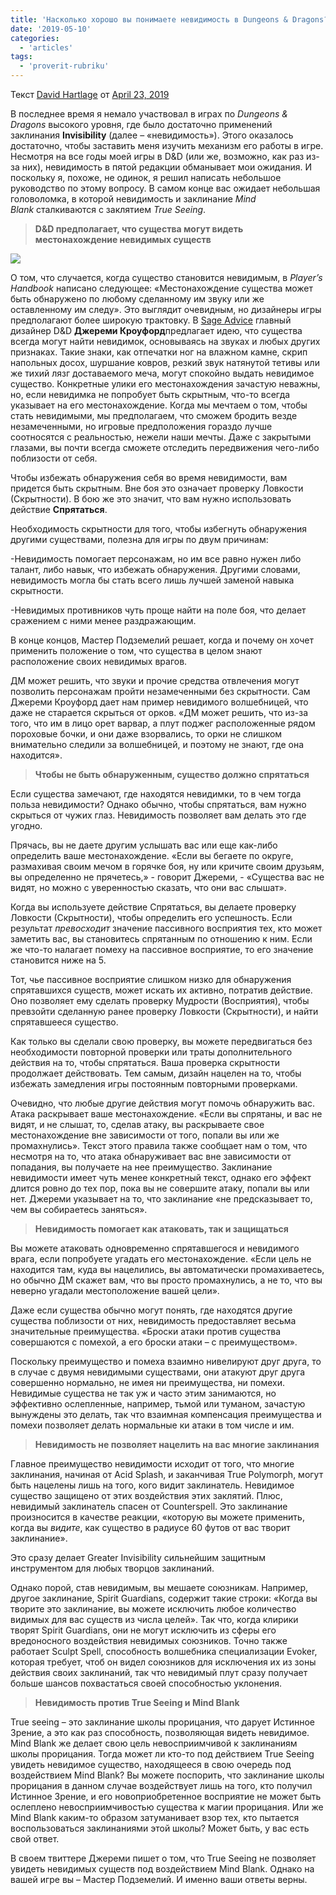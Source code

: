 ```yaml
---
title: 'Насколько хорошо вы понимаете невидимость в Dungeons & Dragons?'
date: '2019-05-10'
categories:
  - 'articles'
tags:
  - 'proverit-rubriku'
---
```


Текст [David Hartlage](https://vk.com/away.php?to=https%3A%2F%2Fdmdavid.com%2Ftag%2Fauthor%2Fadmin%2F&cc_key=) от [April 23, 2019](https://vk.com/away.php?to=https%3A%2F%2Fdmdavid.com%2Ftag%2Fhow-well-do-you-understand-invisibility-in-dungeons-dragons%2F&cc_key=)

В последнее время я немало участвовал в играх по *Dungeons & Dragons* высокого уровня, где было достаточно применений заклинания **Invisibility** (далее – «невидимость»). Этого оказалось достаточно, чтобы заставить меня изучить механизм его работы в игре. Несмотря на все годы моей игры в D&D (или же, возможно, как раз из-за них), невидимость в пятой редакции обманывает мои ожидания. И поскольку я, похоже, не одинок, я решил написать небольшое руководство по этому вопросу. В самом конце вас ожидает небольшая головоломка, в которой невидимость и заклинание *Mind Blank* сталкиваются с заклятием *True Seeing*.

> **D&D предполагает, что существа могут видеть местонахождение невидимых существ**

![](https://pp.userapi.com/c845218/v845218097/1f3d71/Xo3Xh12I-ME.jpg)

О том, что случается, когда существо становится невидимым, в *Player’s Handbook* написано следующее: «Местонахождение существа может быть обнаружено по любому сделанному им звуку или же оставленному им следу». Это выглядит очевидным, но дизайнеры игры предполагают более широкую трактовку. В [Sage Advice](https://vk.com/away.php?to=http%3A%2F%2Fdnd.wizards.com%2Farticles%2Ffeatures%2Fjames-haeck-dd-writing&cc_key=) главный дизайнер D&D **Джереми Кроуфорд**предлагает идею, что существа всегда могут найти невидимок, основываясь на звуках и любых других признаках. Такие знаки, как отпечатки ног на влажном камне, скрип напольных досох, шуршание ковров, резкий звук натянутой тетивы или же тихий лязг доставаемого меча, могут спокойно выдать невидимое существо. Конкретные улики его местонахождения зачастую неважны, но, если невидимка не попробует быть скрытным, что-то всегда указывает на его местонахождение. Когда мы мечтаем о том, чтобы стать невидимыми, мы предполагаем, что сможем бродить везде незамеченными, но игровые предположения гораздо лучше соотносятся с реальностью, нежели наши мечты. Даже с закрытыми глазами, вы почти всегда сможете отследить передвижения чего-либо поблизости от себя.

Чтобы избежать обнаружения себя во время невидимости, вам придется быть скрытным. Вне боя это означает проверку Ловкости (Скрытности). В бою же это значит, что вам нужно использовать действие **Спрятаться**.

Необходимость скрытности для того, чтобы избегнуть обнаружения другими существами, полезна для игры по двум причинам:

\-Невидимость помогает персонажам, но им все равно нужен либо талант, либо навык, что избежать обнаружения. Другими словами, невидимость могла бы стать всего лишь лучшей заменой навыка скрытности.

\-Невидимых противников чуть проще найти на поле боя, что делает сражением с ними менее раздражающим.

В конце концов, Мастер Подземелий решает, когда и почему он хочет применить положение о том, что существа в целом знают расположение своих невидимых врагов.

ДМ может решить, что звуки и прочие средства отвлечения могут позволить персонажам пройти незамеченными без скрытности. Сам Джереми Кроуфорд дает нам пример невидимого волшебницей, что даже не старается скрыться от орков. «ДМ может решить, что из-за того, что им в лицо орет варвар, а плут поджег расположенные рядом пороховые бочки, и они даже взорвались, то орки не слишком внимательно следили за волшебницей, и поэтому не знают, где она находится».

> **Чтобы не быть обнаруженным, существо должно спрятаться**

Если существа замечают, где находятся невидимки, то в чем тогда польза невидимости? Однако обычно, чтобы спрятаться, вам нужно скрыться от чужих глаз. Невидимость позволяет вам делать это где угодно.

Прячась, вы не даете другим услышать вас или еще как-либо определить ваше местонахождение. «Если вы бегаете по округе, размахивая своим мечом в горячке боя, ну или кричите своим друзьям, вы определенно не прячетесь,» - говорит Джереми, - «Существа вас не видят, но можно с уверенностью сказать, что они вас слышат».

Когда вы используете действие Спрятаться, вы делаете проверку Ловкости (Скрытности), чтобы определить его успешность. Если результат *превосходит* значение пассивного восприятия тех, кто может заметить вас, вы становитесь спрятанным по отношению к ним. Если же что-то налагает помеху на пассивное восприятие, то его значение становится ниже на 5.

Тот, чье пассивное восприятие слишком низко для обнаружения спрятавшихся существ, может искать их активно, потратив действие. Оно позволяет ему сделать проверку Мудрости (Восприятия), чтобы превзойти сделанную ранее проверку Ловкости (Скрытности), и найти спрятавшееся существо.

Как только вы сделали свою проверку, вы можете передвигаться без необходимости повторной проверки или траты дополнительного действия на то, чтобы спрятаться. Ваша проверка скрытности продолжает действовать. Тем самым, дизайн нацелен на то, чтобы избежать замедления игры постоянным повторными проверками.

Очевидно, что любые другие действия могут помочь обнаружить вас. Атака раскрывает ваше местонахождение. «Если вы спрятаны, и вас не видят, и не слышат, то, сделав атаку, вы раскрываете свое местонахождение вне зависимости от того, попали вы или же промахнулись». Текст этого правила также сообщает нам о том, что несмотря на то, что атака обнаруживает вас вне зависимости от попадания, вы получаете на нее преимущество. Заклинание невидимости имеет чуть менее конкретный текст, однако его эффект длится ровно до тех пор, пока вы не совершите атаку, попали вы или нет. Джереми указывает на то, что заклинание «не предсказывает то, чем вы собираетесь заняться».

> **Невидимость помогает как атаковать, так и защищаться**

Вы можете атаковать одновременно спрятавшегося и невидимого врага, если попробуете угадать его местонахождение. «Если цель не находится там, куда вы нацелились, вы автоматически промахиваетесь, но обычно ДМ скажет вам, что вы просто промахнулись, а не то, что вы неверно угадали местоположение вашей цели».

Даже если существа обычно могут понять, где находятся другие существа поблизости от них, невидимость предоставляет весьма значительные преимущества. «Броски атаки против существа совершаются с помехой, а его броски атаки – с преимуществом».

Поскольку преимущество и помеха взаимно нивелируют друг друга, то в случае с двумя невидимыми существами, они атакуют друг друга совершенно нормально, не имея ни преимущества, ни помехи. Невидимые существа не так уж и часто этим занимаются, но эффективно ослепленные, например, тьмой или туманом, зачастую вынуждены это делать, так что взаимная компенсация преимущества и помехи позволяет делать нормальные ки атаки в том числе и им.

> **Невидимость не позволяет нацелить на вас многие заклинания**

Главное преимущество невидимости исходит от того, что многие заклинания, начиная от Acid Splash, и заканчивая True Polymorph, могут быть нацелены лишь на того, кого видит заклинатель. Невидимое существо защищено от этих воздействия этих заклятий. Плюс, невидимый заклинатель спасен от Counterspell. Это заклинание произносится в качестве реакции, «которую вы можете применить, когда вы *видите*, как существо в радиусе 60 футов от вас творит заклинание».

Это сразу делает Greater Invisibility сильнейшим защитным инструментом для любых творцов заклинаний.

Однако порой, став невидимым, вы мешаете союзникам. Например, другое заклинание, Spirit Guardians, содержит такие строки: «Когда вы творите это заклинание, вы можете исключить любое количество видимых для вас существ из числа целей». Так что, когда клирики творят Spirit Guardians, они не могут исключить из сферы его вредоносного воздействия невидимых союзников. Точно также работает Sculpt Spell, способность волшебника специализации Evoker, которая требует, чтоб он видел союзников для исключения их из зоны действия своих заклинаний, так что невидимый плут сразу получает больше шансов похвастаться своей способностью уклонения.

> **Невидимость против True Seeing и Mind Blank**

True seeing – это заклинание школы прорицания, что дарует Истинное Зрение, а это как раз способность, позволяющая видеть невидимое. Mind Blank же делает свою цель невосприимчивой к заклинаниям школы прорицания. Тогда может ли кто-то под действием True Seeing увидеть невидимое существо, находящееся в свою очередь под воздействием Mind Blank? Вы можете поспорить, что заклинание школы прорицания в данном случае воздействует лишь на того, кто получил Истинное Зрение, и его новоприобретенное восприятие не может быть ослеплено невосприимчивостью существа к магии прорицания. Или же Mind Blank каким-то образом затуманивает взор тех, кто пытается воспользоваться заклинаниями этой школы? Может быть, у вас есть свой ответ.

В своем твиттере Джереми пишет о том, что True Seeing не позволяет увидеть невидимых существ под воздействием Mind Blank. Однако на вашей игре вы – Мастер Подземелий. И именно ваши ответы верны.
